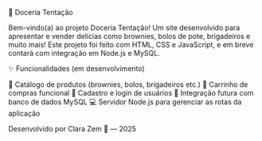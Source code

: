 🍰 Doceria Tentação

Bem-vindo(a) ao projeto Doceria Tentação!
Um site desenvolvido para apresentar e vender delícias como brownies, bolos de pote, brigadeiros e muito mais!
Este projeto foi feito com HTML, CSS e JavaScript, e em breve contará com integração em Node.js e MySQL.

✨ Funcionalidades (em desenvolvimento)

🍫 Catálogo de produtos (brownies, bolos, brigadeiros etc.)
🛒 Carrinho de compras funcional
👤 Cadastro e login de usuários
💾 Integração futura com banco de dados MySQL
💻 Servidor Node.js para gerenciar as rotas da aplicação

Desenvolvido por Clara Zem 💖 — 2025
